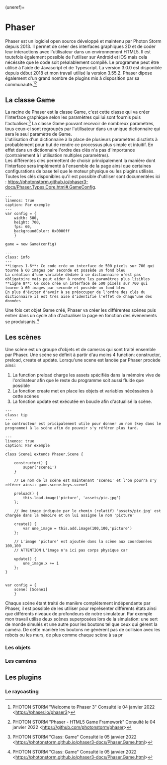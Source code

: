 (uneref)=
# Phaser
Phaser est un logiciel open source développé et maintenu par Photon Storm depuis 2013. Il permet de créer des interfaces graphiques 2D et de coder leur interactions avec l'utilisateur dans un environnement HTML5. Il est toutefois également possible de l'utiliser sur Android et iOS mais cela nécéssite que le code soit préalablement compilé. Le programme peut être utilisé à l'aide de Javascript et de Typescript. La version 3.0.0 est disponible depuis début 2018 et mon travail utilisé la version 3.55.2. Phaser dipose également d'un grand nombre de plugins mis à disposition par sa communauté.[^scr1][^scr2]
## La classe Game
La racine de Phaser est la classe Game, c'est cette classe qui va créer l'interface graphique selon les paramètres qui lui sont fournis puis l'actualiser.[^src3] La classe Game pouvant recevoir de nombreux paramètres, tous ceux-ci sont regroupés par l'utilisateur dans un unique dictionnaire qui sera le seul paramètre de Game.  
L'utilisation d'un dictionnaire à la place de plusieurs paramètres disctints à probablement pour but de rendre ce processus plus simple et intuitif. En effet dans un dictionnaire l'ordre des clés n'a pas d'importance (contrairement à l'utilisation multiples paramètres).  
Les différentes clés permettent de choisir principalement la manière dont l'interface sera implémenté à l'ensemble de la page ainsi que certaines configurations de base tel que le moteur physique ou les plugins utilisés. Toutes les clés disponibles  qu'il est possible d'utiliser sont documentées ici : <https://photonstorm.github.io/phaser3-docs/Phaser.Types.Core.html#.GameConfig>.
```{code-block} js
---
linenos: true
caption: Par exemple
---
var config = {
    width: 500,
    height: 700,
    fps: 60,
    backgroundColor: 0x0000ff
    }

game = new Game(config)
```
```{admonition} Commentaire
---
class: info
---
**Lignes 1-6**: Ce code crée un interface de 500 pixels sur 700 qui tourne à 60 images par seconde et possède un fond bleu  
La création d'une variable dédiée à ce dictionnaire n'est pas obligatoire mais peut aider à rendre les paramètres plus lisibles  
**Ligne 8**: Ce code crée un interface de 500 pixels sur 700 qui tourne à 60 images par seconde et possède un fond bleu
En plus d'éviter d'avoir à se préoccuper de l'ordre des clés du dictionnaire il est très aisé d'identifié l'effet de chaqu'une des données  

```




Une fois cet objet Game créé, Phaser va créer les différentes scènes puis entrer dans un cycle afin d'actualiser la page en fonction des évenements se produisants.[^src3]
## Les scènes
Une scène est un groupe d'objets et de cameras qui sont traité ensemble par Phaser. Une scène se définit à partir d'au moins 4 function: constructor, preload, create et update. Lorsqu'une scene est lancée par Phaser procède ainsi:   
1. La function preload charge les assets spécifiés dans la mémoire vive de l'ordinateur afin que le reste du programme soit aussi fluide que possible
2. La fonction create met en place les objets et variables nécéssaires à cette scènes
3. La fonction update est exécutée en boucle afin d'actualisé la scène.
```{admonition} Note
---
class: tip
---
Le contructeur est pricipalement utile pour donner un nom (key dans le programme) à la scène afin de pouvoir s'y référer plus tard.
```
```{code-block} js
---
linenos: true
caption: Par exemple
---
class Scene1 extends Phaser.Scene {

    constructor() {
        super('scene1')
    }

    // Le nom de la scène est maintenant 'scene1' et l'on pourra s'y référer ainsi: game.scene.keys.scene1

    preload() {
        this.load.image('picture', 'assets/pic.jpg')
    };

    // Une image indiquée par le chemin (relatif) 'assets/pic.jpg' est chargée dans la mémoire et on lui assigne le nom 'picture'

    create() {
        var une_image = this.add.image(100,100,'picture')
    };

    // L'image 'picture' est ajoutée dans la scène aux coordonnées 100,100 
    // ATTENTION L'image n'a ici pas corps physique car 

    update() {
        une_image.x += 1
    };
}


var config = {
    scene: [Scene1]
    }
```





Chaque scène étant traité de manière complètement indépendante par Phaser, il est possible de les utiliser pour représenter différents états ainsi que différents niveaux de profondeurs de notre simulateur. Par exemple mon travail utilise deux scènes superposées lors de la simulation: une sert de monde simulés et une autre pour les boutons tel que ceux qui gèrent la caméra. De cette manière les boutons ne générent pas de collision avec les robots ou les murs, de plus comme chaque scène à sa pr
### Les objets
### Les caméras

## Les plugins
### Le raycasting




[^scr1]: PHOTON STORM "Welcome to Phaser 3" Consulté le 04 janvier 2022 <<https://phaser.io/phaser3>>
[^scr2]: PHOTON STORM "Phaser - HTML5 Game Framework" Consulté le 04 janvier 2022 <<https://github.com/photonstorm/phaser>>
[^src3]: PHOTON STORM "Class: Game" Consulté le 05 janvier 2022 <<https://photonstorm.github.io/phaser3-docs/Phaser.Game.html>>
[^src4]: PHOTON STROM "How Scenes Work" Consulté le 7 janvier 2022 <<https://phaser.io/phaser3/contributing/part5>>